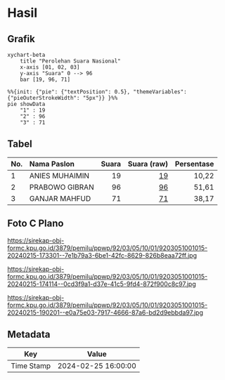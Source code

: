 # Hasil

## Grafik

```mermaid
xychart-beta
    title "Perolehan Suara Nasional"
    x-axis [01, 02, 03]
    y-axis "Suara" 0 --> 96
    bar [19, 96, 71]
```

```mermaid
%%{init: {"pie": {"textPosition": 0.5}, "themeVariables": {"pieOuterStrokeWidth": "5px"}} }%%
pie showData
    "1" : 19
    "2" : 96
    "3" : 71
```

## Tabel

| No. | Nama Paslon    | Suara | Suara (raw) | Persentase |
|:--- |:-------------- | -----:| -----------:| ----------:|
| 1   | ANIES MUHAIMIN | 19    | [19][p-1]   | 10,22      |
| 2   | PRABOWO GIBRAN | 96    | [96][p-2]   | 51,61      |
| 3   | GANJAR MAHFUD  | 71    | [71][p-3]   | 38,17      |


[p-1]: https://github.com/gigit-pemilu/pemilu-2024/blob/main/pilpres/hitung-suara/sub/92-papua-barat/sub/03-fak-fak/sub/05-fak-fak-tengah/sub/1001-danaweria/sub/015-tps/sub/paslon-1.txt
[p-2]: https://github.com/gigit-pemilu/pemilu-2024/blob/main/pilpres/hitung-suara/sub/92-papua-barat/sub/03-fak-fak/sub/05-fak-fak-tengah/sub/1001-danaweria/sub/015-tps/sub/paslon-2.txt
[p-3]: https://github.com/gigit-pemilu/pemilu-2024/blob/main/pilpres/hitung-suara/sub/92-papua-barat/sub/03-fak-fak/sub/05-fak-fak-tengah/sub/1001-danaweria/sub/015-tps/sub/paslon-3.txt

## Foto C Plano

https://sirekap-obj-formc.kpu.go.id/3879/pemilu/ppwp/92/03/05/10/01/9203051001015-20240215-173301--7e1b79a3-6be1-42fc-8629-826b8eaa72ff.jpg

https://sirekap-obj-formc.kpu.go.id/3879/pemilu/ppwp/92/03/05/10/01/9203051001015-20240215-174114--0cd3f9a1-d37e-41c5-9fd4-872f900c8c97.jpg

https://sirekap-obj-formc.kpu.go.id/3879/pemilu/ppwp/92/03/05/10/01/9203051001015-20240215-190201--e0a75e03-7917-4666-87a6-bd2d9ebbda97.jpg


## Metadata

| Key        | Value               |
| ---------- | ------------------- |
| Time Stamp | 2024-02-25 16:00:00 |



